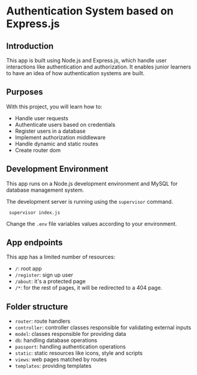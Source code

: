 # Authentication System based on Express.js

## Introduction

This app is built using Node.js and Express.js, which handle user interactions like authentication and authorization. It enables junior learners to have an idea of how authentication systems are built.

## Purposes

With this project, you will learn how to:

- Handle user requests
- Authenticate users based on credentials
- Register users in a database
- Implement authorization middleware
- Handle dynamic and static routes
- Create router dom

## Development Environment

This app runs on a Node.js development environment and MySQL for database management system.

The development server is running using the `supervisor` command.

     supervisor index.js

Change the `.env` file variables values according to your environment.

## App endpoints

This app has a limited number of resources:

- `/`: root app
- `/register`: sign up user
- `/about`: it's a protected page
- `/*`: for the rest of pages, it will be redirected to a 404 page.

## Folder structure

- `router`: route handlers
- `controller`: controller classes responsible for validating external inputs
- `model`: classes responsible for providing data
- `db`: handling database operations
- `passport`: handling authentication operations
- `static`: static resources like icons, style and scripts
- `views`: web pages matched by routes
- `templates`: providing templates